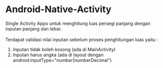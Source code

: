 # Android-Native-Activity

Single Activity Apps untuk menghitung luas persegi panjang dengan inputan panjang dan lebar. </br></br>
Terdapat validasi nilai inputan sebelum proses penghitungan luas yaitu : </br>
1. Inputan tidak boleh kosong (ada di MainActivity)</br>
2. Inputan harus angka (ada di layout dengan android:inputType="number|numberDecimal")
